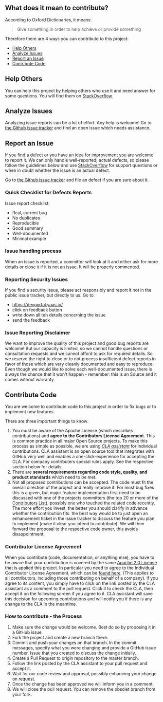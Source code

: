 ## What does it mean to contribute?

According to Oxford Dictionaries, it means:
> Give something in order to help achieve or provide something

Therefore there are 4 ways you can contribute to this project:
 * [Help Others](#help-others)
 * [Analyze Issues](#analyze-issues)
 * [Report an Issue](#report-an-issue)
 * [Contribute Code](#contribute-code)

## Help Others

You can help this project by helping others who use it and need answer for some questions. You will find them on [StackOverflow](http://stackoverflow.com/questions/tagged/tag-name).

## Analyze Issues

Analyzing issue reports can be a lot of effort. Any help is welcome!
Go to [the Github issue tracker](../../issues) and find an open issue which needs assistance.

## Report an Issue

If you find a defect or you have an idea for improvement you are welcome to report it.
We can only handle well-reported, actual defects, so please follow the guidelines below and use [StackOverflow](http://stackoverflow.com/questions/tagged/tag-name) for support questions or when in doubt whether the issue is an actual defect.

Go to [the Github issue tracker](../../issues) and file an defect if you are sure about it.

### Quick Checklist for Defects Reports

Issue report checklist:
 - Real, current bug
 - No duplicates
 - Reproducible
 - Good summary
 - Well-documented
 - Minimal example

### Issue handling process

When an issue is reported, a committer will look at it and either ask for more details or close it if it is not an issue. It will be properly commented.

### Reporting Security Issues

If you find a security issue, please act responsibly and report it not in the public issue tracker, but directly to us. Go to:
- https://devportal.yaas.io/
- click on feedback button
- write down all teh details concerning the issue
- send the feedback

### Issue Reporting Disclaimer

We want to improve the quality of this project and good bug reports are welcome! But our capacity is limited, so we cannot handle questions or consultation requests and we cannot afford to ask for required details. So we reserve the right to close or to not process insufficient defect reports in favor of those which are very cleanly documented and easy to reproduce. Even though we would like to solve each well-documented issue, there is always the chance that it won't happen - remember: this is an 
Source and it comes without warranty.

## Contribute Code

You are welcome to contribute code to this project in order to fix bugs or to implement new features.

There are three important things to know:

1.  You must be aware of the Apache License (which describes contributions) and **agree to the Contributors License Agreement**. This is common practice in all major Open Source projects. To make this process as simple as possible, we are using *[CLA assistant](https://cla-assistant.io/)* for individual contributions. CLA assistant is an open source tool that integrates with GitHub very well and enables a one-click-experience for accepting the CLA. For company contributers special rules apply. See the respective section below for details.
2.  There are **several requirements regarding code style, quality, and product standards** which need to be met.
3.  Not all proposed contributions can be accepted. The code must fit the overall direction of the project and really improve it. For most bug fixes this is a given, but major feature implementation first need to be discussed with one of the projects committers (the top 20 or more of the [Contributors List](/graphs/contributors)), possibly one who touched the related code recently. The more effort you invest, the better you should clarify in advance whether the contribution fits: the best way would be to just open an enhancement ticket in the issue tracker to discuss the feature you plan to implement (make it clear you intend to contribute). We will then forward the proposal to the respective code owner, this avoids disappointment.

### Contributor License Agreement

When you contribute (code, documentation, or anything else), you have to be aware that your contribution is covered by the same [Apache 2.0 License](http://www.apache.org/licenses/LICENSE-2.0) that is applied this project.
In particular you need to agree to the Individual Contributor License Agreement,
which can be [found here](https://gist.github.com/CLAassistant/bd1ea8ec8aa0357414e8).
(This applies to all contributors, including those contributing on behalf of a company). If you agree to its content, you simply have to click on the link posted by the CLA assistant as a comment to the pull request. Click it to check the CLA, then accept it on the following screen if you agree to it. CLA assistant will save this decision for upcoming contributions and will notify you if there is any change to the CLA in the meantime.

### How to contribute - the Process

1. Make sure the change would be welcome. Best do so by proposing it in a GitHub issue.
2. Fork the project and create a new branch there.
3. Commit and push your changes on that branch. In the commit messages, specify what you were changing and provide a GitHub issue number. Issue that you created to discuss the change initially.
4. Create a Pull Request to origin repository to the master branch.
5. Follow the link posted by the CLA assistant to your pull request and accept it.
6. Wait for our code review and approval, possibly enhancing your change on request.
7. Once the change has been approved we will inform you in a comment.
8. We will close the pull request. You can remove the obsolet branch from your fork.

